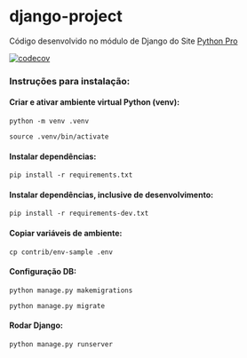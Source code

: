 # django-project

Código desenvolvido no módulo de Django do Site [Python Pro](https://pythonpro.com.br/)

[![codecov](https://codecov.io/gh/jfobatista/django-project/branch/main/graph/badge.svg?token=SpPFL9AHKR)](https://codecov.io/gh/jfobatista/django-project)

### <strong>Instruções para instalação</strong>:

#### Criar e ativar ambiente virtual Python (venv):

```python -m venv .venv```

```source .venv/bin/activate```

#### <strong>Instalar dependências</strong>:

```pip install -r requirements.txt```

#### <strong>Instalar dependências, inclusive de desenvolvimento</strong>:

```pip install -r requirements-dev.txt```

#### Copiar variáveis de ambiente:

```cp contrib/env-sample .env```

#### Configuração DB:

```python manage.py makemigrations```

```python manage.py migrate```

#### Rodar Django:

```python manage.py runserver```